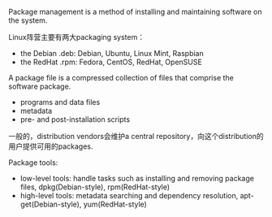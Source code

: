 Package management is a method of installing and maintaining software on the system.

Linux阵营主要有两大packaging system：
- the Debian .deb: Debian, Ubuntu, Linux Mint, Raspbian
- the RedHat .rpm: Fedora, CentOS, RedHat, OpenSUSE

A package file is a compressed collection of files that comprise the software package.
- programs and data files
- metadata
- pre- and post-installation scripts

一般的，distribution vendors会维护a central repository，向这个distribution的用户提供可用的packages.

Package tools:
- low-level tools: handle tasks such as installing and removing package files, dpkg(Debian-style), rpm(RedHat-style)
- high-level tools: metadata searching and dependency resolution, apt-get(Debian-style), yum(RedHat-style)